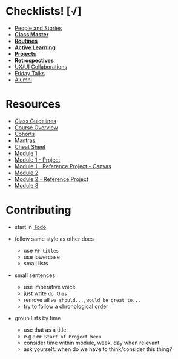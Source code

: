 
# Checklists! [√]

- [People and Stories](./people-and-stories.md)
- **[Class Master](./routines/class-master.md)**
- **[Routines](./routines)**
- **[Active Learning](./active-learning/active-learning.md)**
- **[Projects](./projects/projects.md)**
- **[Retrospectives](./retrospectives/retrospectives.md)**
- [UX/UI Collaborations](./ux-ui-collaborations.md)
- [Friday Talks](./friday-talks.md)
- [Alumni](./alumni.md)


# Resources

- [Class Guidelines](https://docs.google.com/presentation/d/1p_t34zwQQ2Z_dm-6Sd5RHGEe7jTX4GPNy-GTgV8G_yg/edit?usp=sharing)
- [Course Overview](https://docs.google.com/presentation/d/1c3wM1W8wBJA4jAw9fqkw3YCud-O1ov1FATJ1l09AW5Q/edit?usp=sharing)
- [Cohorts](https://docs.google.com/presentation/d/12dH-r0IY4yvzUyF1u-0bVnhvVxmPVWf7I2MDSMY5AcE/edit?usp=sharing)
- [Mantras](https://docs.google.com/presentation/d/1rIonPrLx26i_BnF7fS6p5itrdIQYc72lkxi5Q68VKpA/edit?usp=sharing)
- [Cheat Sheet](https://github.com/ironhack/bcn-webdev-cheatsheet)
- [Module 1](https://docs.google.com/presentation/d/1gRTQr_Pbap2nV2wWvqkyaTjFOt-FcmaULiHLcpX3Ufc/edit?usp=sharing)
- [Module 1 - Project](https://docs.google.com/presentation/d/1ARU1BANZ-aQPLFEVqNh7Ln73ueqzryk_8j3Uz6INtcs/edit?usp=sharing)
- [Module 1 - Reference Project - Canvas](https://github.com/ironhack/webdev-m1-reference-project-canvas)
- [Module 2](https://docs.google.com/presentation/d/14m-IAsY1OikAJEpXgEPRc8OBmLLVahJd_VPXEUhYaCs/edit?usp=sharing)
- [Module 2 - Reference Project](https://github.com/ironhack/webdev-m2-reference-project)
- [Module 3](https://docs.google.com/presentation/d/182X5jsYlRB5Gz7w8CoLJmq19tcDXLjz2sPg2bgHpo-g/edit?usp=sharing)



# Contributing

- start in [Todo](./TODO.md)

- follow same style as other docs
  - use `## titles`
  - use lowercase
  - small lists

- small sentences
  - use imperative voice
  - just write `do this`
  - remove all `we should...`, `would be great to...`
  - try to follow a chronological order

- group lists by time
  - use that as a title
  - e.g.: `## Start of Project Week`
  - consider time within module, week, day when relevant
  - ask yourself: when do we have to think/consider this thing?
